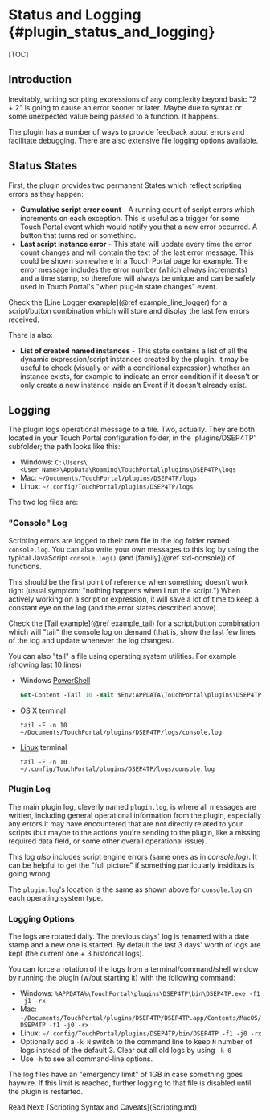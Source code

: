
# Status and Logging {#plugin_status_and_logging}

[TOC]

## Introduction

Inevitably, writing scripting expressions of any complexity beyond basic "2 + 2" is going to cause an error sooner or later. Maybe due to syntax or some
unexpected value being passed to a function. It happens.

The plugin has a number of ways to provide feedback about errors and facilitate debugging. There are also extensive file logging options available.

## Status States

First, the plugin provides two permanent States which reflect scripting errors as they happen:
* **Cumulative script error count** - A running count of script errors which increments on each exception.
  This is useful as a trigger for some Touch Portal event which would notify you that a new error occurred. A button that turns red or something.
* **Last script instance error** - This state will update every time the error count changes and will contain the text of the last error message.
  This could be shown somewhere in a Touch Portal page for example. The error message includes the error number (which always increments) and a time stamp,
	so therefore will always be unique and can be safely used in Touch Portal's "when plug-in state changes" event.

Check the [Line Logger example](@ref example_line_logger) for a script/button combination which will store and display the last few errors received.

There is also:
* **List of created named instances** - This state contains a list of all the dynamic expression/script instances created by the plugin.
  It may be useful to check (visually or with a conditional expression) whether an instance exists, for example to indicate an error condition if it doesn't
	or only create a new instance inside an Event if it doesn't already exist.

## Logging

The plugin logs operational message to a file. Two, actually. They are both located in your Touch Portal configuration folder, in the 'plugins/DSEP4TP' subfolder;
the path looks like this:<br/>
* Windows: `C:\Users\<User_Name>\AppData\Roaming\TouchPortal\plugins\DSEP4TP\logs`
* Mac: `~/Documents/TouchPortal/plugins/DSEP4TP/logs`
* Linux: `~/.config/TouchPortal/plugins/DSEP4TP/logs`

The two log files are:

### "Console" Log

Scripting errors are logged to their own file in the log folder named `console.log`.
You can also write your own messages to this log by using the typical JavaScript `console.log()` (and [family](@ref std-console)) of functions.

This should be the first point of reference when something doesn't work right (usual symptom: "nothing happens when I run the script.")
When actively working on a script or expression, it will save a lot of time to keep a constant eye on the log (and the error states described above).

Check the [Tail example](@ref example_tail) for a script/button combination which will "tail" the console log on demand (that is, show the last few
lines of the log and update whenever the log changes).

You can also "tail" a file using operating system utilities. For example (showing last 10 lines)
- Windows [PowerShell](https://learn.microsoft.com/en-us/powershell/module/microsoft.powershell.management/get-content)<br />
  ```ps
  Get-Content -Tail 10 -Wait $Env:APPDATA\TouchPortal\plugins\DSEP4TP\logs\console.log
  ```
- [OS X](https://ss64.com/osx/tail.html) terminal
  ```shell
  tail -F -n 10 ~/Documents/TouchPortal/plugins/DSEP4TP/logs/console.log
  ```
- [Linux](https://ss64.com/bash/tail.html) terminal
  ```shell
  tail -F -n 10 ~/.config/TouchPortal/plugins/DSEP4TP/logs/console.log
  ```

### Plugin Log

The main plugin log, cleverly named `plugin.log`, is where all messages are written, including general operational information from the plugin,
especially any errors it may have encountered that are not directly related to your scripts (but maybe to the actions you're sending to the plugin,
like a missing required data field, or some other overall operational issue).

This log _also_ includes script engine errors (same ones as in _console.log_). It can be helpful to get the "full picture" if something particularly
insidious is going wrong.

The `plugin.log`'s location is the same as shown above for `console.log` on each operating system type.

### Logging Options

The logs are rotated daily. The previous days' log is renamed with a date stamp and a new one is started.
By default the last 3 days' worth of logs are kept (the current one + 3 historical logs).

You can force a rotation of the logs from a terminal/command/shell window by running the plugin (w/out starting it) with the following command:<br />

* Windows: `%APPDATA%\TouchPortal\plugins\DSEP4TP\bin\DSEP4TP.exe -f1 -j1 -rx`
* Mac: `~/Documents/TouchPortal/plugins/DSEP4TP/DSEP4TP.app/Contents/MacOS/DSEP4TP -f1 -j0 -rx`
* Linux: `~/.config/TouchPortal/plugins/DSEP4TP/bin/DSEP4TP -f1 -j0 -rx`
* Optionally add a `-k N` switch to the command line to keep `N` number of logs instead of the default 3. Clear out all old logs by using `-k 0`
* Use `-h`  to see all command-line options.

The log files have an "emergency limit" of 1GB in case something goes haywire. If this limit is reached, further logging to that file is
disabled until the plugin is restarted.

<span class="next_section_button">
Read Next: [Scripting Syntax and Caveats](Scripting.md)
</span>
